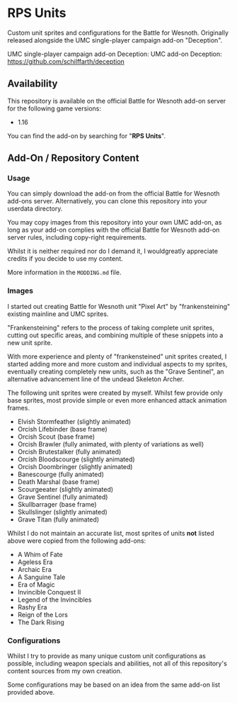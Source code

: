# RPS Units

Custom unit sprites and configurations for the Battle for Wesnoth. Originally released alongside the UMC 
single-player campaign add-on "Deception".

UMC single-player campaign add-on Deception: UMC add-on Deception: https://github.com/schilffarth/deception

## Availability

This repository is available on the official Battle for Wesnoth add-on server for the following game versions:

- 1.16

You can find the add-on by searching for "**RPS Units**".

## Add-On / Repository Content

### Usage

You can simply download the add-on from the official Battle for Wesnoth add-ons server. Alternatively, you can clone this repository into your userdata directory.

You may copy images from this repository into your own UMC add-on, as long as your add-on complies with the official Battle for Wesnoth add-on server rules, including copy-right requirements.

Whilst it is neither required nor do I demand it, I wouldgreatly appreciate credits if you decide to use my content.

More information in the `MODDING.md` file.

### Images

I started out creating Battle for Wesnoth unit "Pixel Art" by "frankensteining" existing mainline and UMC sprites.

"Frankensteining" refers to the process of taking complete unit sprites, cutting out specific areas, and combining multiple of these snippets into a new unit sprite.

With more experience and plenty of "frankensteined" unit sprites created, I started adding more and more custom and individual aspects to my sprites, eventually creating completely new units, such as the "Grave Sentinel", an alternative advancement line of the undead Skeleton Archer.

The following unit sprites were created by myself. Whilst few provide only base sprites, most provide simple or even more enhanced attack animation frames.

- Elvish Stormfeather (slightly animated)
- Orcish Lifebinder (base frame)
- Orcish Scout (base frame)
- Orcish Brawler (fully animated, with plenty of variations as well)
- Orcish Brutestalker (fully animated)
- Orcish Bloodscourge (slightly animated)
- Orcish Doombringer (slightly animated)
- Banescourge (fully animated)
- Death Marshal (base frame)
- Scourgeeater (slightly animated)
- Grave Sentinel (fully animated)
- Skullbarrager (base frame)
- Skullslinger (slightly animated)
- Grave Titan (fully animated)

Whilst I do not maintain an accurate list, most sprites of units **not** listed above were copied from the following 
add-ons:

- A Whim of Fate
- Ageless Era
- Archaic Era
- A Sanguine Tale
- Era of Magic
- Invincible Conquest II
- Legend of the Invincibles
- Rashy Era
- Reign of the Lors
- The Dark Rising

### Configurations

Whilst I try to provide as many unique custom unit configurations as possible, including weapon specials and abilities, not all of this repository's content sources from my own creation.

Some configurations may be based on an idea from the same add-on list provided above.

